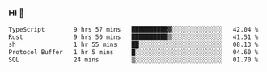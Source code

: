 ### Hi 👋

<!--START_SECTION:waka-->

```txt
TypeScript        9 hrs 57 mins   ██████████▓░░░░░░░░░░░░░░   42.04 %
Rust              9 hrs 50 mins   ██████████▒░░░░░░░░░░░░░░   41.51 %
sh                1 hr 55 mins    ██░░░░░░░░░░░░░░░░░░░░░░░   08.13 %
Protocol Buffer   1 hr 5 mins     █░░░░░░░░░░░░░░░░░░░░░░░░   04.60 %
SQL               24 mins         ▒░░░░░░░░░░░░░░░░░░░░░░░░   01.70 %
```

<!--END_SECTION:waka-->
